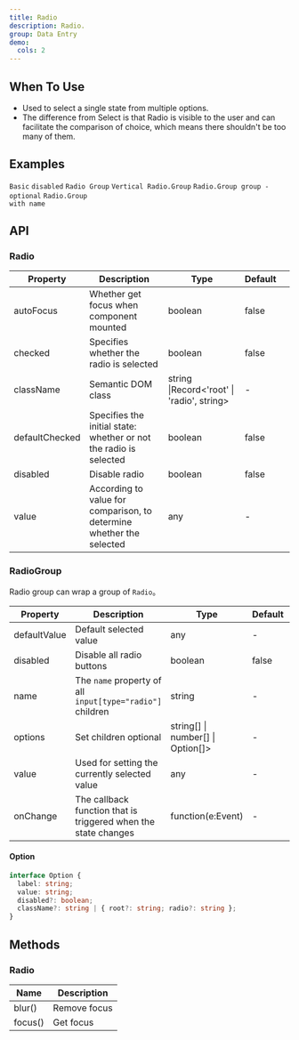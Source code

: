 ```yaml
---
title: Radio
description: Radio.
group: Data Entry
demo:
  cols: 2
---
```


## When To Use

- Used to select a single state from multiple options.
- The difference from Select is that Radio is visible to the user and can facilitate the comparison of choice, which means there shouldn't be too many of them.

## Examples

<!-- prettier-ignore-start -->

<code src="./demo/basic.tsx">Basic</code>
<code src="./demo/disabled.tsx">disabled</code>
<code src="./demo/radiogroup.tsx">Radio Group</code>
<code src="./demo/radiogroup-more.tsx">Vertical Radio.Group</code>
<code src="./demo/radiogroup-options.tsx">Radio.Group group - optional</code>
<code src="./demo/radiogroup-with-name.tsx">Radio.Group with name</code>

<!-- prettier-ignore-end -->

## API

### Radio

| Property | Description | Type | Default |  |
| --- | --- | --- | --- | --- |
| autoFocus | Whether get focus when component mounted | boolean | false |  |
| checked | Specifies whether the radio is selected | boolean | false |  |
| className | Semantic DOM class | string \|Record&lt;'root' \| 'radio', string> | - |  |
| defaultChecked | Specifies the initial state: whether or not the radio is selected | boolean | false |  |
| disabled | Disable radio | boolean | false |  |
| value | According to value for comparison, to determine whether the selected | any | - |  |

### RadioGroup

Radio group can wrap a group of `Radio`。

| Property | Description | Type | Default | Version |
| --- | --- | --- | --- | --- |
| defaultValue | Default selected value | any | - |  |
| disabled | Disable all radio buttons | boolean | false |  |
| name | The `name` property of all `input[type="radio"]` children | string | - |  |
| options | Set children optional | string\[] \| number\[] \| Option\[]> | - |  |
| value | Used for setting the currently selected value | any | - |  |
| onChange | The callback function that is triggered when the state changes | function(e:Event) | - |  |

#### Option

```typescript
interface Option {
  label: string;
  value: string;
  disabled?: boolean;
  className?: string | { root?: string; radio?: string };
}
```

## Methods

### Radio

| Name    | Description  |
| ------- | ------------ |
| blur()  | Remove focus |
| focus() | Get focus    |
